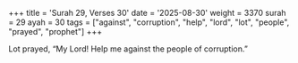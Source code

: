 +++
title = 'Surah 29, Verses 30'
date = '2025-08-30'
weight = 3370
surah = 29
ayah = 30
tags = ["against", "corruption", "help", "lord", "lot", "people", "prayed", "prophet"]
+++

Lot prayed, “My Lord! Help me against the people of corruption.”